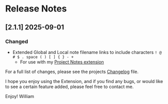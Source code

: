 <!--
### Added
### Changed
### Deprecated
### Removed
### Fixed
### Security
### Updated
-->
# Release Notes

<!-- ## [v-inc] ${YEAR4}-${MONTHNUMBER}-${DATE} -->

## [2.1.1] 2025-09-01
### Changed
- Extended Global and Local note filename links to include characters `! @ # $ . space ( ) [ ] { } - +`
  - For use with my [Project Notes extension](https://github.com/willasm/pnotes)


For a full list of changes, please see the projects [Changelog](CHANGELOG.md) file.

I hope you enjoy using the Extension, and if you find any bugs, or would like to see a certain feature added, please feel free to contact me.

Enjoy! William
